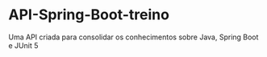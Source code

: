 # API-Spring-Boot-treino
Uma API criada para consolidar os conhecimentos sobre Java, Spring Boot e JUnit 5
